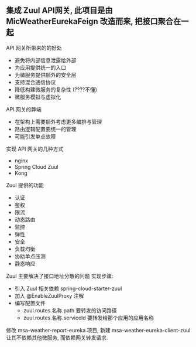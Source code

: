 ## 集成 Zuul API网关, 此项目是由 MicWeatherEurekaFeign 改造而来, 把接口聚合在一起

API 网关所带来的的好处
* 避免将内部信息泄露给外部
* 为应用提供统一的入口
* 为微服务提供额外的安全层
* 支持混合通信协议
* 降低构建微服务的复杂性 (????不懂)
* 微服务模拟与虚拟化

API 网关的弊端
* 在架构上需要额外考虑更多编排与管理
* 路由逻辑配置要统一的管理
* 可能引发单点故障

实现 API 网关的几种方式
* nginx
* Spring Cloud Zuul 
* Kong

Zuul 提供的功能
* 认证
* 鉴权 
* 限流 
* 动态路由 
* 监控 
* 弹性 
* 安全 
* 负载均衡 
* 协助单点压测 
* 静态响应

 Zuul 主要解决了接口地址分散的问题
实现步骤:

* 引入 Zuul 相关依赖 spring-cloud-starter-zuul
* 加入 @EnableZuulProxy 注解
* 编写配置文件
    * zuul.routes.名称.path 要转发的访问路径
    * zuul.routes.名称.serviceId 要转发给那个应用的应用名称
    
修改 msa-weather-report-eureka 项目, 新建 msa-weather-eureka-client-zuul 让其不依赖其他微服务, 而依赖网关转发请求.



